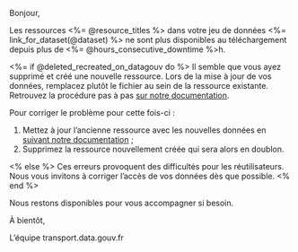 Bonjour,

Les ressources <%= @resource_titles %> dans votre jeu de données <%= link_for_dataset(@dataset) %> ne sont plus disponibles au téléchargement depuis plus de <%= @hours_consecutive_downtime %>h.

<%= if @deleted_recreated_on_datagouv do %>
Il semble que vous ayez supprimé et créé une nouvelle ressource. Lors de la mise à jour de vos données, remplacez plutôt le fichier au sein de la ressource existante. Retrouvez la procédure pas à pas [sur notre documentation](https://doc.transport.data.gouv.fr/producteurs/mettre-a-jour-des-donnees).

Pour corriger le problème pour cette fois-ci :
1. Mettez à jour l’ancienne ressource avec les nouvelles données en [suivant notre documentation](https://doc.transport.data.gouv.fr/producteurs/mettre-a-jour-des-donnees) ;
2. Supprimez la ressource nouvellement créée qui sera alors en doublon.

<% else %>
Ces erreurs provoquent des difficultés pour les réutilisateurs. Nous vous invitons à corriger l’accès de vos données dès que possible.
<% end %>

Nous restons disponibles pour vous accompagner si besoin.

À bientôt,

L’équipe transport.data.gouv.fr
